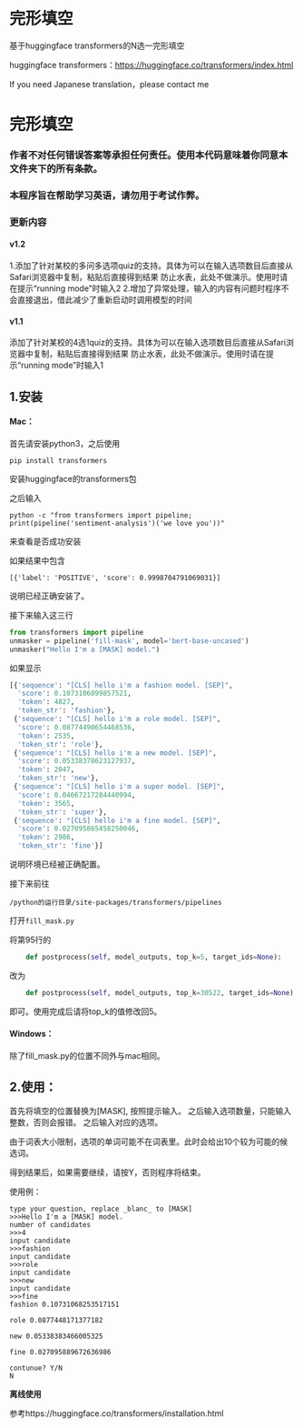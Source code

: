 # 完形填空
基于huggingface transformers的N选一完形填空

huggingface transformers：https://huggingface.co/transformers/index.html

If you need Japanese translation，please contact me
# 完形填空

### 作者不对任何错误答案等承担任何责任。使用本代码意味着你同意本文件夹下的所有条款。
### 本程序旨在帮助学习英语，请勿用于考试作弊。

### 更新内容
#### v1.2
1.添加了针对某校的多问多选项quiz的支持。具体为可以在输入选项数目后直接从Safari浏览器中复制，粘贴后直接得到结果
防止水表，此处不做演示。使用时请在提示“running mode”时输入2
2.增加了异常处理，输入的内容有问题时程序不会直接退出，借此减少了重新启动时调用模型的时间
#### v1.1 
添加了针对某校的4选1quiz的支持。具体为可以在输入选项数目后直接从Safari浏览器中复制，粘贴后直接得到结果
防止水表，此处不做演示。使用时请在提示“running mode”时输入1

## 1.安装

#### Mac：

首先请安装python3，之后使用

`pip install transformers`

安装huggingface的transformers包

之后输入

`python -c "from transformers import pipeline; print(pipeline('sentiment-analysis')('we love you'))"`

来查看是否成功安装

如果结果中包含

`[{'label': 'POSITIVE', 'score': 0.9998704791069031}]`

说明已经正确安装了。

接下来输入这三行

``````python
from transformers import pipeline
unmasker = pipeline('fill-mask', model='bert-base-uncased')
unmasker("Hello I'm a [MASK] model.")
``````

如果显示

```python
[{'sequence': "[CLS] hello i'm a fashion model. [SEP]",
  'score': 0.1073106899857521,
  'token': 4827,
  'token_str': 'fashion'},
 {'sequence': "[CLS] hello i'm a role model. [SEP]",
  'score': 0.08774490654468536,
  'token': 2535,
  'token_str': 'role'},
 {'sequence': "[CLS] hello i'm a new model. [SEP]",
  'score': 0.05338378623127937,
  'token': 2047,
  'token_str': 'new'},
 {'sequence': "[CLS] hello i'm a super model. [SEP]",
  'score': 0.04667217284440994,
  'token': 3565,
  'token_str': 'super'},
 {'sequence': "[CLS] hello i'm a fine model. [SEP]",
  'score': 0.027095865458250046,
  'token': 2986,
  'token_str': 'fine'}]
```

说明环境已经被正确配置。

接下来前往

`/python的运行目录/site-packages/transformers/pipelines `

打开`fill_mask.py`

将第95行的

```python
    def postprocess(self, model_outputs, top_k=5, target_ids=None):
```

改为

```python
    def postprocess(self, model_outputs, top_k=30522, target_ids=None):
```



即可。使用完成后请将top_k的值修改回5。

#### Windows：

除了fill_mask.py的位置不同外与mac相同。



## 2.使用：

首先将填空的位置替换为[MASK], 按照提示输入。
之后输入选项数量，只能输入整数，否则会报错。
之后输入对应的选项。

由于词表大小限制，选项的单词可能不在词表里。此时会给出10个较为可能的候选词。

得到结果后，如果需要继续，请按Y，否则程序将结束。



使用例：

```
type your question, replace _blanc_ to [MASK]
>>>Hello I'm a [MASK] model.
number of candidates
>>>4
input candidate
>>>fashion
input candidate
>>>role
input candidate
>>>new
input candidate
>>>fine
fashion 0.10731068253517151

role 0.0877448171377182

new 0.05338383466005325

fine 0.027095889672636986

contunue? Y/N
N
```

**离线使用**

参考https://huggingface.co/transformers/installation.html
